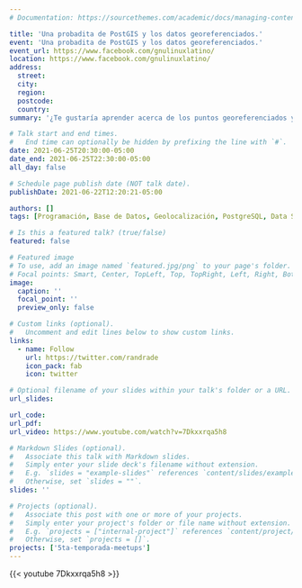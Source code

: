 ```yaml
---
# Documentation: https://sourcethemes.com/academic/docs/managing-content/

title: 'Una probadita de PostGIS y los datos georeferenciados.'
event: 'Una probadita de PostGIS y los datos georeferenciados.'
event_url: https://www.facebook.com/gnulinuxlatino/
location: https://www.facebook.com/gnulinuxlatino/
address:
  street:
  city:
  region:
  postcode:
  country:
summary: '¿Te gustaría aprender acerca de los puntos georeferenciados y conocer que servicios existen cerca de tu posición actual? Porque tu lo pediste y nosotros lo soñabamos, nuestro querido Roberto Fonseca vuelve al meetup de meetups para darnos una breve probadita a la herramienta PostGIS y el uso de datos georeferenciados.'

# Talk start and end times.
#   End time can optionally be hidden by prefixing the line with `#`.
date: 2021-06-25T20:30:00-05:00
date_end: 2021-06-25T22:30:00-05:00
all_day: false

# Schedule page publish date (NOT talk date).
publishDate: 2021-06-22T12:20:21-05:00

authors: []
tags: [Programación, Base de Datos, Geolocalización, PostgreSQL, Data Science]

# Is this a featured talk? (true/false)
featured: false

# Featured image
# To use, add an image named `featured.jpg/png` to your page's folder.
# Focal points: Smart, Center, TopLeft, Top, TopRight, Left, Right, BottomLeft, Bottom, BottomRight.
image:
  caption: ''
  focal_point: ''
  preview_only: false

# Custom links (optional).
#   Uncomment and edit lines below to show custom links.
links:
  - name: Follow
    url: https://twitter.com/randrade
    icon_pack: fab
    icon: twitter

# Optional filename of your slides within your talk's folder or a URL.
url_slides:

url_code:
url_pdf:
url_video: https://www.youtube.com/watch?v=7Dkxxrqa5h8

# Markdown Slides (optional).
#   Associate this talk with Markdown slides.
#   Simply enter your slide deck's filename without extension.
#   E.g. `slides = "example-slides"` references `content/slides/example-slides.md`.
#   Otherwise, set `slides = ""`.
slides: ''

# Projects (optional).
#   Associate this post with one or more of your projects.
#   Simply enter your project's folder or file name without extension.
#   E.g. `projects = ["internal-project"]` references `content/project/deep-learning/index.md`.
#   Otherwise, set `projects = []`.
projects: ['5ta-temporada-meetups']
---
```


{{< youtube 7Dkxxrqa5h8 >}}
